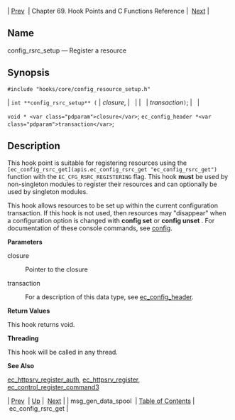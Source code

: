 | [Prev](hooks.msg_gen_data_spool)  | Chapter 69. Hook Points and C Functions Reference |  [Next](apis.ec_config_rsrc_get) |

<a name="hooks.config_rsrc_setup"></a>
## Name

config_rsrc_setup — Register a resource

## Synopsis

`#include "hooks/core/config_resource_setup.h"`

| `int **config_rsrc_setup** (` | <var class="pdparam">closure</var>, |   |
|   | <var class="pdparam">transaction</var>`)`; |   |

`void * <var class="pdparam">closure</var>`;
`ec_config_header *<var class="pdparam">transaction</var>`;<a name="idp7213264"></a>
## Description

This hook point is suitable for registering resources using the `[ec_config_rsrc_get](apis.ec_config_rsrc_get "ec_config_rsrc_get")` function with the `EC_CFG_RSRC_REGISTERING` flag. This hook **must** be used by non-singleton modules to register their resources and can optionally be used by singleton modules.

This hook allows resources to be set up within the current configuration transaction. If this hook is not used, then resources may "disappear" when a configuration option is changed with **config set**     or **config unset** . For documentation of these console commands, see [config](console_commands.config "config").

**Parameters**

<dl className="variablelist">

<dt>closure</dt>

<dd>

Pointer to the closure

</dd>

<dt>transaction</dt>

<dd>

For a description of this data type, see [ec_config_header](https://support.messagesystems.com/docs/web-c-api/structs.ec_config_header).

</dd>

</dl>

**Return Values**

This hook returns void.

**Threading**

This hook will be called in any thread.

**See Also**

[ec_httpsrv_register_auth](apis.ec_httpsrv_register_auth "ec_httpsrv_register_auth"), [ec_httpsrv_register](https://support.messagesystems.com/docs/web-c-api/apis.ec_httpsrv_register), [ec_control_register_command3](https://support.messagesystems.com/docs/web-c-api/apis.ec_control_register_command3)

| [Prev](hooks.msg_gen_data_spool)  | [Up](hooks) |  [Next](apis.ec_config_rsrc_get) |
| msg_gen_data_spool  | [Table of Contents](index) |  ec_config_rsrc_get |

